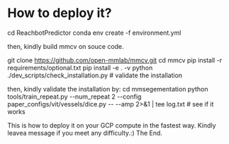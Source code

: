 # How to deploy it?

cd ReachbotPredictor
conda env create -f environment.yml

then, kindly build mmcv on souce code.

git clone https://github.com/open-mmlab/mmcv.git
cd mmcv
pip install -r requirements/optional.txt
pip install -e . -v
python ./dev_scripts/check_installation.py # validate the installation

then, kindly validate the installation by: 
cd mmsegementation
python tools/train_repeat.py --num_repeat 2 --config paper_configs/vit/vessels/dice.py -- --amp 2>&1 | tee log.txt # see if it works

This is how to deploy it on your GCP compute in the fastest way. Kindly leavea message if you meet any difficulty.:) The End.

